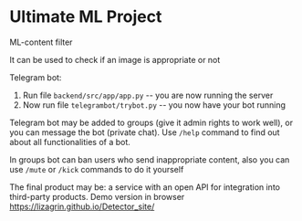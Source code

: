 # Ultimate ML Project
ML-content filter 

It can be used to check if an image is appropriate or not

Telegram bot:

1) Run file `backend/src/app/app.py` -- you are now running the server
2) Now run file `telegrambot/trybot.py` -- you now have your bot running

Telegram bot may be added to groups (give it admin rights to work well), or you can message the bot (private chat). 
Use `/help` command to find out about all functionalities of a bot.

In groups bot can ban users who send inappropriate content, also you can use `/mute` or `/kick` commands to do it yourself

The final product may be: a service with an open API for integration into third-party products.
Demo version in browser https://lizagrin.github.io/Detector_site/